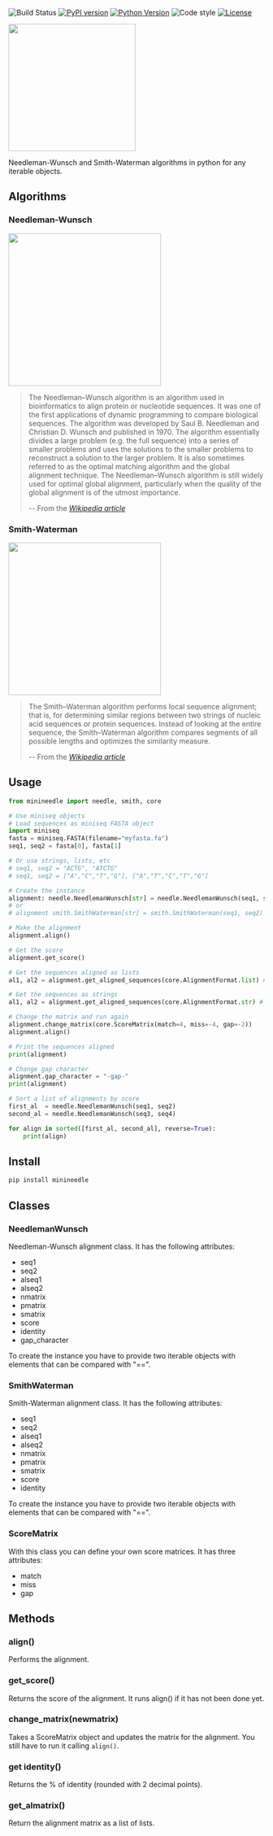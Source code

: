 ![Build Status](https://github.com/scastlara/minineedle/actions/workflows/tests.yml/badge.svg)
[![PyPI version](https://img.shields.io/pypi/v/minineedle)](https://pypi.org/project/minineedle/)
[![Python Version](https://img.shields.io/pypi/pyversions/minineedle?logo=python&logoColor=yellow)](https://pypi.org/project/minineedle/)
![Code style](https://img.shields.io/badge/code%20style-black-000000.svg)
[![License](https://img.shields.io/github/license/scastlara/minineedle)](LICENSE)


<img width="250" src="https://github.com/scastlara/minineedle/blob/master/assets/logo.png"/>

Needleman-Wunsch and Smith-Waterman algorithms in python for any iterable objects.

## Algorithms

### Needleman-Wunsch
<img src="https://upload.wikimedia.org/wikipedia/commons/3/3f/Needleman-Wunsch_pairwise_sequence_alignment.png" width="300px">

> The Needleman–Wunsch algorithm is an algorithm used in bioinformatics to align protein or nucleotide sequences. It was one of the first applications of dynamic programming to compare biological sequences. The algorithm was developed by Saul B. Needleman and Christian D. Wunsch and published in 1970. The algorithm essentially divides a large problem (e.g. the full sequence) into a series of smaller problems and uses the solutions to the smaller problems to reconstruct a solution to the larger problem. It is also sometimes referred to as the optimal matching algorithm and the global alignment technique. The Needleman–Wunsch algorithm is still widely used for optimal global alignment, particularly when the quality of the global alignment is of the utmost importance. 
>
> -- From the <cite>[Wikipedia article](https://en.wikipedia.org/wiki/Needleman%E2%80%93Wunsch_algorithm)</cite>

### Smith-Waterman
<img src="https://upload.wikimedia.org/wikipedia/commons/9/92/Smith-Waterman-Algorithm-Example-En.gif" width="300px">

> The Smith–Waterman algorithm performs local sequence alignment; that is, for determining similar regions between two strings of nucleic acid sequences or protein sequences. Instead of looking at the entire sequence, the Smith–Waterman algorithm compares segments of all possible lengths and optimizes the similarity measure. 
>
> -- From the <cite>[Wikipedia article](https://en.wikipedia.org/wiki/Smith–Waterman_algorithm)</cite>


## Usage

```python
from minineedle import needle, smith, core

# Use miniseq objects
# Load sequences as miniseq FASTA object
import miniseq
fasta = miniseq.FASTA(filename="myfasta.fa")
seq1, seq2 = fasta[0], fasta[1]

# Or use strings, lists, etc
# seq1, seq2 = "ACTG", "ATCTG"
# seq1, seq2 = ["A","C","T","G"], ["A","T","C","T","G"]

# Create the instance
alignment: needle.NeedlemanWunsch[str] = needle.NeedlemanWunsch(seq1, seq2)
# or
# alignment smith.SmithWaterman[str] = smith.SmithWaterman(seq1, seq2)

# Make the alignment
alignment.align()

# Get the score
alignment.get_score()

# Get the sequences aligned as lists
al1, al2 = alignment.get_aligned_sequences(core.AlignmentFormat.list) # or "list"

# Get the sequences as strings
al1, al2 = alignment.get_aligned_sequences(core.AlignmentFormat.str) # or "str

# Change the matrix and run again
alignment.change_matrix(core.ScoreMatrix(match=4, miss=-4, gap=-2))
alignment.align()

# Print the sequences aligned
print(alignment)

# Change gap character
alignment.gap_character = "-gap-"
print(alignment)

# Sort a list of alignments by score
first_al  = needle.NeedlemanWunsch(seq1, seq2)
second_al = needle.NeedlemanWunsch(seq3, seq4)

for align in sorted([first_al, second_al], reverse=True):
    print(align)

```


## Install
```bash
pip install minineedle
```


## Classes

### NeedlemanWunsch
Needleman-Wunsch alignment class. It has the following attributes:
- seq1
- seq2     
- alseq1   
- alseq2
- nmatrix   
- pmatrix   
- smatrix  
- score    
- identity
- gap_character

To create the instance you have to provide two iterable objects with elements that can be compared with "==".

### SmithWaterman
Smith-Waterman alignment class. It has the following attributes:
- seq1
- seq2     
- alseq1   
- alseq2
- nmatrix   
- pmatrix   
- smatrix  
- score    
- identity

To create the instance you have to provide two iterable objects with elements that can be compared with "==".

### ScoreMatrix
With this class you can define your own score matrices. It has three attributes:
- match
- miss
- gap


## Methods
### align()
Performs the alignment.

### get_score()
Returns the score of the alignment. It runs align() if it has not been done yet.

### change_matrix(newmatrix)
Takes a ScoreMatrix object and updates the matrix for the alignment. You still have to run it calling `align()`.

### get identity()
Returns the % of identity (rounded with 2 decimal points).

### get_almatrix()
Return the alignment matrix as a list of lists.
